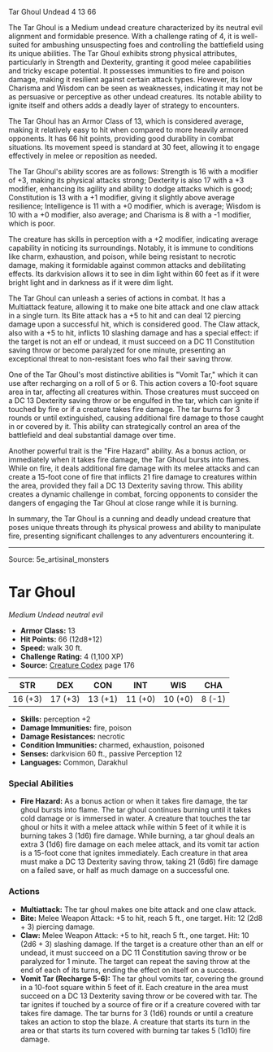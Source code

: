 <MonsterName/>Tar Ghoul</MonsterName>
<CreatureType/>Undead</CreatureType>
<CR/>4</CR>
<AC/>13</AC>
<HP/>66</HP>
<summary>The Tar Ghoul is a Medium undead creature characterized by its neutral evil alignment and formidable presence. With a challenge rating of 4, it is well-suited for ambushing unsuspecting foes and controlling the battlefield using its unique abilities. The Tar Ghoul exhibits strong physical attributes, particularly in Strength and Dexterity, granting it good melee capabilities and tricky escape potential. It possesses immunities to fire and poison damage, making it resilient against certain attack types. However, its low Charisma and Wisdom can be seen as weaknesses, indicating it may not be as persuasive or perceptive as other undead creatures. Its notable ability to ignite itself and others adds a deadly layer of strategy to encounters.</summary>

<detail>

The Tar Ghoul has an Armor Class of 13, which is considered average, making it relatively easy to hit when compared to more heavily armored opponents. It has 66 hit points, providing good durability in combat situations. Its movement speed is standard at 30 feet, allowing it to engage effectively in melee or reposition as needed. 

The Tar Ghoul's ability scores are as follows: Strength is 16 with a modifier of +3, making its physical attacks strong; Dexterity is also 17 with a +3 modifier, enhancing its agility and ability to dodge attacks which is good; Constitution is 13 with a +1 modifier, giving it slightly above average resilience; Intelligence is 11 with a +0 modifier, which is average; Wisdom is 10 with a +0 modifier, also average; and Charisma is 8 with a -1 modifier, which is poor.

The creature has skills in perception with a +2 modifier, indicating average capability in noticing its surroundings. Notably, it is immune to conditions like charm, exhaustion, and poison, while being resistant to necrotic damage, making it formidable against common attacks and debilitating effects. Its darkvision allows it to see in dim light within 60 feet as if it were bright light and in darkness as if it were dim light.

The Tar Ghoul can unleash a series of actions in combat. It has a Multiattack feature, allowing it to make one bite attack and one claw attack in a single turn. Its Bite attack has a +5 to hit and can deal 12 piercing damage upon a successful hit, which is considered good. The Claw attack, also with a +5 to hit, inflicts 10 slashing damage and has a special effect: if the target is not an elf or undead, it must succeed on a DC 11 Constitution saving throw or become paralyzed for one minute, presenting an exceptional threat to non-resistant foes who fail their saving throw.

One of the Tar Ghoul's most distinctive abilities is "Vomit Tar," which it can use after recharging on a roll of 5 or 6. This action covers a 10-foot square area in tar, affecting all creatures within. Those creatures must succeed on a DC 13 Dexterity saving throw or be engulfed in the tar, which can ignite if touched by fire or if a creature takes fire damage. The tar burns for 3 rounds or until extinguished, causing additional fire damage to those caught in or covered by it. This ability can strategically control an area of the battlefield and deal substantial damage over time.

Another powerful trait is the "Fire Hazard" ability. As a bonus action, or immediately when it takes fire damage, the Tar Ghoul bursts into flames. While on fire, it deals additional fire damage with its melee attacks and can create a 15-foot cone of fire that inflicts 21 fire damage to creatures within the area, provided they fail a DC 13 Dexterity saving throw. This ability creates a dynamic challenge in combat, forcing opponents to consider the dangers of engaging the Tar Ghoul at close range while it is burning.

In summary, the Tar Ghoul is a cunning and deadly undead creature that poses unique threats through its physical prowess and ability to manipulate fire, presenting significant challenges to any adventurers encountering it.</detail>



---

Source: 5e_artisinal_monsters

# Tar Ghoul

*Medium* *Undead* *neutral evil*

- **Armor Class:** 13
- **Hit Points:** 66 (12d8+12)
- **Speed:** walk 30 ft.
- **Challenge Rating:** 4 (1,100 XP)
- **Source:** [Creature Codex](https://koboldpress.com/kpstore/product/creature-codex-for-5th-edition-dnd) page 176

| STR | DEX | CON | INT | WIS | CHA |
| --- | --- | --- | --- | --- | --- |
| 16 (+3) | 17 (+3) | 13 (+1) | 11 (+0) | 10 (+0) | 8 (-1) |

- **Skills:** perception +2
- **Damage Immunities:** fire, poison
- **Damage Resistances:** necrotic
- **Condition Immunities:** charmed, exhaustion, poisoned
- **Senses:** darkvision 60 ft., passive Perception 12
- **Languages:** Common, Darakhul

### Special Abilities

- **Fire Hazard:** As a bonus action or when it takes fire damage, the tar ghoul bursts into flame. The tar ghoul continues burning until it takes cold damage or is immersed in water. A creature that touches the tar ghoul or hits it with a melee attack while within 5 feet of it while it is burning takes 3 (1d6) fire damage. While burning, a tar ghoul deals an extra 3 (1d6) fire damage on each melee attack, and its vomit tar action is a 15-foot cone that ignites immediately. Each creature in that area must make a DC 13 Dexterity saving throw, taking 21 (6d6) fire damage on a failed save, or half as much damage on a successful one.

### Actions

- **Multiattack:** The tar ghoul makes one bite attack and one claw attack.
- **Bite:** Melee Weapon Attack: +5 to hit, reach 5 ft., one target. Hit: 12 (2d8 + 3) piercing damage.
- **Claw:** Melee Weapon Attack: +5 to hit, reach 5 ft., one target. Hit: 10 (2d6 + 3) slashing damage. If the target is a creature other than an elf or undead, it must succeed on a DC 11 Constitution saving throw or be paralyzed for 1 minute. The target can repeat the saving throw at the end of each of its turns, ending the effect on itself on a success.
- **Vomit Tar (Recharge 5-6):** The tar ghoul vomits tar, covering the ground in a 10-foot square within 5 feet of it. Each creature in the area must succeed on a DC 13 Dexterity saving throw or be covered with tar. The tar ignites if touched by a source of fire or if a creature covered with tar takes fire damage. The tar burns for 3 (1d6) rounds or until a creature takes an action to stop the blaze. A creature that starts its turn in the area or that starts its turn covered with burning tar takes 5 (1d10) fire damage.




